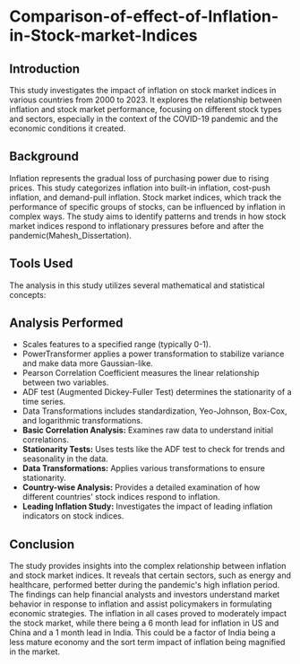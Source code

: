 # Comparison-of-effect-of-Inflation-in-Stock-market-Indices

## Introduction
This study investigates the impact of inflation on stock market indices in various countries from 2000 to 2023. It explores the relationship between inflation and stock market performance, focusing on different stock types and sectors, especially in the context of the COVID-19 pandemic and the economic conditions it created.

## Background
Inflation represents the gradual loss of purchasing power due to rising prices. This study categorizes inflation into built-in inflation, cost-push inflation, and demand-pull inflation. Stock market indices, which track the performance of specific groups of stocks, can be influenced by inflation in complex ways. The study aims to identify patterns and trends in how stock market indices respond to inflationary pressures before and after the pandemic​(Mahesh_Dissertation)​.

## Tools Used
The analysis in this study utilizes several mathematical and statistical concepts:


## Analysis Performed
- Scales features to a specified range (typically 0-1).
- PowerTransformer applies a power transformation to stabilize variance and make data more Gaussian-like.
- Pearson Correlation Coefficient measures the linear relationship between two variables.
- ADF test (Augmented Dickey-Fuller Test) determines the stationarity of a time series.
- Data Transformations includes standardization, Yeo-Johnson, Box-Cox, and logarithmic transformations​.
- **Basic Correlation Analysis:** Examines raw data to understand initial correlations.
- **Stationarity Tests:** Uses tests like the ADF test to check for trends and seasonality in the data.
- **Data Transformations:** Applies various transformations to ensure stationarity.
- **Country-wise Analysis:** Provides a detailed examination of how different countries' stock indices respond to inflation.
- **Leading Inflation Study:** Investigates the impact of leading inflation indicators on stock indices​.

## Conclusion
The study provides insights into the complex relationship between inflation and stock market indices. It reveals that certain sectors, such as energy and healthcare, performed better during the pandemic's high inflation period. The findings can help financial analysts and investors understand market behavior in response to inflation and assist policymakers in formulating economic strategies​. The inflation in all cases proved to moderately impact the stock market, while there being a 6 month lead for inflation in US and China and a 1 month lead in India. This could be a factor of India being a less mature economy and the sort term impact of inflation being magnified in the market.
